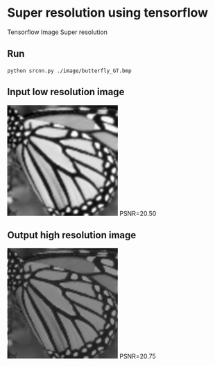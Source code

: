 # Super resolution using tensorflow
Tensorflow Image Super resolution 

## Run 
```console
python srcnn.py ./image/butterfly_GT.bmp
```
## Input low resolution image
![alt text](https://github.com/AbinZorto/tf-SRCNN/blob/master/b.jpeg) PSNR=20.50

## Output high resolution image
![alt text](https://github.com/AbinZorto/tf-SRCNN/blob/master/sr.jpeg) PSNR=20.75
